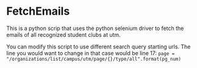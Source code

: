 # FetchEmails

This is a python scrip that uses the python selenium driver to fetch the emails of all recognized student clubs at utm.

You can modify this script to use different search query starting urls.
The line you would want to change in that case would be line 17: ```page = "/organizations/list/campus/utm/page/{}/type/all".format(pg_num)```
